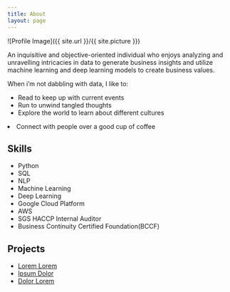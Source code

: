 ```yaml
---
title: About
layout: page
---
```

![Profile Image]({{ site.url }}/{{ site.picture }})

<p> An inquisitive and objective-oriented individual who enjoys analyzing and unravelling intricacies in data to generate business insights and utilize machine learning and deep learning models to create business values.</p>

When i’m not dabbling with data, I like to:

- Read to keep up with current events  
- Run to unwind tangled thoughts  
- Explore the world to learn about different cultures  
<li>Connect with people over a good cup of coffee 

<h2>Skills</h2>

<ul class="skill-list">
	<li>Python</li>
	<li>SQL </li>
	<li>NLP</li>
	<li>Machine Learning </li>
	<li>Deep Learning</li>
	<li>Google Cloud Platform</li>
	<li>AWS</li>
	<li>SGS HACCP Internal Auditor</li>
	<li>Business Continuity Certified Foundation(BCCF)</li>
</ul>

<h2>Projects</h2>

<ul>
	<li><a href="https://github.com/">Lorem Lorem</a></li>
	<li><a href="https://github.com/">Ipsum Dolor</a></li>
	<li><a href="https://github.com/">Dolor Lorem</a></li>
</ul>
